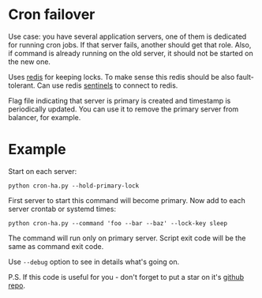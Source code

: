 # Cron failover

Use case: you have several application servers, one of them is dedicated for running cron jobs. If that server fails, another should get that role. Also, if command is already running on the old server, it should not be started on the new one.

Uses [redis](https://redis.io) for keeping locks. To make sense this redis should be also fault-tolerant. Can use redis [sentinels](https://redis.io/topics/sentinel) to connect to redis.

Flag file indicating that server is primary is created and timestamp is periodically updated. You can use it to remove the primary server from balancer, for example.

# Example

Start on each server:

`python cron-ha.py --hold-primary-lock`

First server to start this command will become primary. Now add to each server crontab or systemd times:

`python cron-ha.py --command 'foo --bar --baz' --lock-key sleep`

The command will run only on primary server. Script exit code will be the same as command exit code.

Use `--debug` option to see in details what's going on.

P.S. If this code is useful for you - don't forget to put a star on it's [github repo](https://github.com/selivan/cron-failover).
